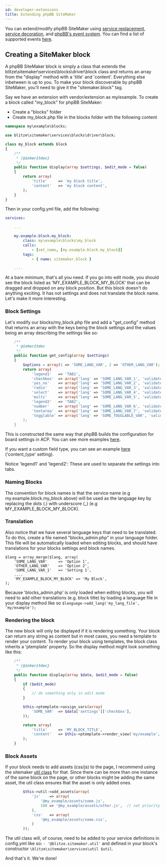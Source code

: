 ```yaml
---
id: developer-extensions
title: Extending phpBB SiteMaker
---
```


You can extend/modify phpBB SiteMaker using [service replacement](https://area51.phpbb.com/docs/dev/3.2.x/extensions/tutorial_advanced.html#using-service-replacement), [service decoration](https://area51.phpbb.com/docs/dev/3.2.x/extensions/tutorial_advanced.html#using-service-decoration), and [phpBB's event system](https://area51.phpbb.com/docs/dev/3.2.x/extensions/tutorial_events.html). You can find a list of supported events [here](./developer-events.md).

## Creating a SiteMaker block

A phpBB SiteMaker block is simply a class that extends the blitze\sitemaker\services\blocks\driver\block class and returns an array from the "display" method with a 'title' and 'content'. Everything else inbetween is up to you.
To make your block discoverable by phpBB SiteMaker, you'll need to give it the "sitemaker.block" tag.

Say we have an extension with vendor/extension as my/example. To create a block called "my_block" for phpBB SiteMaker:

* Create a "blocks" folder
* Create my_block.php file in the blocks folder with the following content
```php
namespace my\example\blocks;

use blitze\sitemaker\services\blocks\driver\block;

class my_block extends block
{
	/**
	 * {@inheritdoc}
	 */
	public function display(array $settings, $edit_mode = false)
	{
		return array(
			'title'		=> 'my block title',
			'content'	=> 'my block content',
		);
	}
}
```
Then in your config.yml file, add the following:
```yml
services:

    ...

    my.example.block.my_block:
        class: my\example\blocks\my_block
        calls:
            - [set_name, [my.example.block.my_block]]
        tags:
            - { name: sitemaker.block }

    ....

```
At a bare minimum, that's all you need. If you go into edit mode, you should see the block listed as 'MY_EXAMPLE_BLOCK_MY_BLOCK' that can be dragged and dropped on any block position. But this block doesn't do anything exciting. It has not settings and does not translate the block name. Let's make it more interesting.

### Block Settings
Let's modify our blocks/my_block.php file and add a "get_config" method that returns an array with the keys being the block settings and the values being an array describing the settings like so:
```php
	/**
	 * @inheritdoc
	 */
	public function get_config(array $settings)
	{
		$options = array(1 => 'SOME_LANG_VAR', 2 => 'OTHER_LANG_VAR');
		return array(
			'legend1'	=> 'TAB1',
			'checkbox'	=> array('lang' => 'SOME_LANG_VAR_1', 'validate' => 'string', 'type' => 'checkbox', 'options' => $options, 'default' => array(), 'explain' => false),
			'yes_no'	=> array('lang' => 'SOME_LANG_VAR_2', 'validate' => 'bool', 'type' => 'radio:yes_no', 'explain' => false, 'default' => false),
			'radio'		=> array('lang' => 'SOME_LANG_VAR_3', 'validate' => 'bool', 'type' => 'radio', 'options' => $options, 'explain' => false, 'default' => 'topic'),
			'select'	=> array('lang' => 'SOME_LANG_VAR_4', 'validate' => 'string', 'type' => 'select', 'options' => $options, 'default' => '', 'explain' => false),
			'multi'		=> array('lang' => 'SOME_LANG_VAR_5', 'validate' => 'string', 'type' => 'multi_select', 'options' => $options, 'default' => array(), 'explain' => false),
			'legend2'	=> 'TAB2',
			'number'	=> array('lang' => 'SOME_LANG_VAR_6', 'validate' => 'int:0:20', 'type' => 'number:0:20', 'maxlength' => 2, 'explain' => false, 'default' => 5),
			'textarea'	=> array('lang' => 'SOME_LANG_VAR_7', 'validate' => 'string', 'type' => 'textarea:3:40', 'maxlength' => 2, 'explain' => true, 'default' => ''),
			'togglable'	=> array('lang' => 'SOME_TOGGLABLE_VAR', 'validate' => 'string', 'type' => 'select:1:0:toggle_key', 'options' => $options, 'default' => '', 'append' => '<div id="toggle_key-1'>Only show when option 1 is selected</div>'),
		);
	}
```
This is constructed the same way that phpBB builds the configuration for board settings in ACP. You can see more examples [here](https://github.com/phpbb/phpbb/blob/master/phpBB/includes/acp/acp_board.php).

If you want a custom field type, you can see an example [here](https://github.com/blitze/phpBB-ext-sitemaker_content/blob/develop/blocks/recent.php) ('content_type' setting).

Notice 'legend1' and 'legend2': These are used to separate the settings into tabs.

### Naming Blocks
The convention for block names is that the service name (e.g my.example.block.my_block above) will be used as the language key by replacing the dots (.) with underscore (_) (e.g MY_EXAMPLE_BLOCK_MY_BLOCK).

### Translation
Also notice that we have several language keys that need to be translated.
To do this, create a file named "blocks_admin.php" in your language folder.
This file will be automatically loaded when editing blocks, and should have translations for your blocks settings and block names.
```
$lang = array_merge($lang, array(
	'SOME_LANG_VAR'		=> 'Option 1',
	'OTHER_LANG_VAR'	=> 'Option 2',
	'SOME_LANG_VAR_1'	=> 'Setting 1',
	....
	'MY_EXAMPLE_BLOCK_MY_BLOCK'	=> 'My Block',
);
```
Because 'blocks_admin.php' is only loaded when editing blocks, you will need to add other translations (e.g. block title) by loading a language file in your display method like so `$language->add_lang('my_lang_file', 'my/example');`

### Rendering the block
The new block will only be displayed if it is rendering something.
Your block can return any string as content but in most cases, you need a template to render your content.
To render your block using templates, the block class inherits a 'ptemplate' property. So the display method might look something like this:
```php
	/**
	 * {@inheritdoc}
	 */
	public function display(array $data, $edit_mode = false)
	{
		if ($edit_mode)
		{
			// do something only in edit mode
		}

		$this->ptemplate->assign_vars(array(
			'SOME_VAR'	=> $data['settings']['checkbox'],
		));

		return array(
			'title'		=> 'MY_BLOCK_TITLE',
			'content'	=> $this->ptemplate->render_view('my/example', 'my_block.html', 'my_block'),
		);
	}
```

### Block Assets
If your block needs to add assets (css/js) to the page, I recommend using the sitemaker [util class](https://github.com/blitze/phpBB-ext-sitemaker/blob/develop/services/util.php) for that.
Since there can be more than one instance of the same block on the page, or other blocks might be adding the same asset, the util class ensures that the asset is only added ones.
```php
		$this->util->add_assets(array(
			'js'	=> array(
				'@my_example/assets/some.js',
				100 => '@my_example/assets/other.js',  // set priority
			),
			'css'   => array(
				'@my_example/assets/some.css',
			)
		));
```
The util class will, of course, need to be added to your service definitions in config.yml like so: `- '@blitze.sitemaker.util'` and defined in your block's constructor `\blitze\sitemaker\services\util $util`.

And that's it. We're done!
